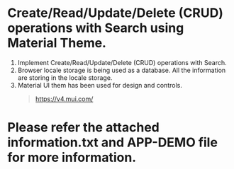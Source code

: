 #  Create/Read/Update/Delete (CRUD) operations with Search using Material Theme.
1. Implement Create/Read/Update/Delete (CRUD) operations with Search.
2. Browser locale storage is being used as a database. All the information are storing in the locale storage.
3. Material UI them has been used for design and controls.
	> https://v4.mui.com/
# Please refer the attached information.txt and APP-DEMO file for more information.

